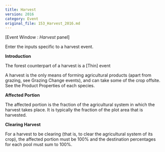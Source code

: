 ```yaml
---
title: Harvest
version: 2016
category: Event
original_file: 153_Harvest_2016.md
---
```


[Event Window : *Harvest* panel]

Enter the inputs specific to a harvest event.

**Introduction**

The forest counterpart of a harvest is a [Thin] event

A harvest is the only means of forming agricultural products (apart from
grazing, see Grazing Change events), and can
take some of the crop offsite. See the Product
Properties of each species.

**Affected Portion**

The affected portion is the fraction of the agricultural system in which
the harvest takes place. It is typically the fraction of the plot area
that is harvested.

**Clearing Harvest**

For a harvest to be clearing (that is, to clear the agricultural system
of its crop), the affected portion must be 100% and the destination
percentages for each pool must sum to 100%.